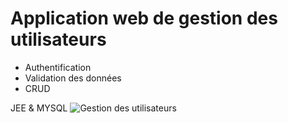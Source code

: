 # Application web de gestion des utilisateurs
* Authentification
* Validation des données
* CRUD

JEE & MYSQL
![Gestion des utilisateurs](https://github.com/Sadikh04/gesusers/assets/131787736/06453ee3-3e73-42d7-9f48-d5cfd540aa6b)
